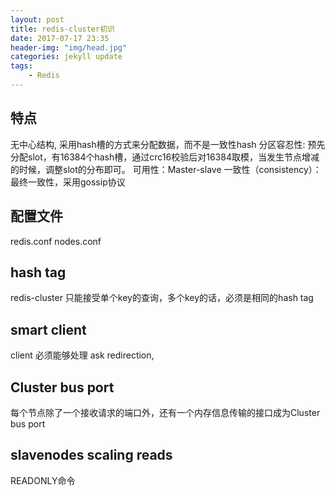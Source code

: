 ```yaml
---
layout: post
title: redis-cluster初识
date: 2017-07-17 23:35
header-img: "img/head.jpg"
categories: jekyll update
tags:
    - Redis
---
```


## 特点

无中心结构, 采用hash槽的方式来分配数据，而不是一致性hash
分区容忍性: 预先分配slot，有16384个hash槽，通过crc16校验后对16384取模，当发生节点增减的时候，调整slot的分布即可。
可用性：Master-slave
一致性（consistency）： 最终一致性，采用gossip协议

## 配置文件

redis.conf  nodes.conf

## hash tag

redis-cluster 只能接受单个key的查询，多个key的话，必须是相同的hash tag


## smart client

client 必须能够处理 ask redirection,

## Cluster bus port

每个节点除了一个接收请求的端口外，还有一个内存信息传输的接口成为Cluster bus port

## slavenodes scaling reads

READONLY命令
